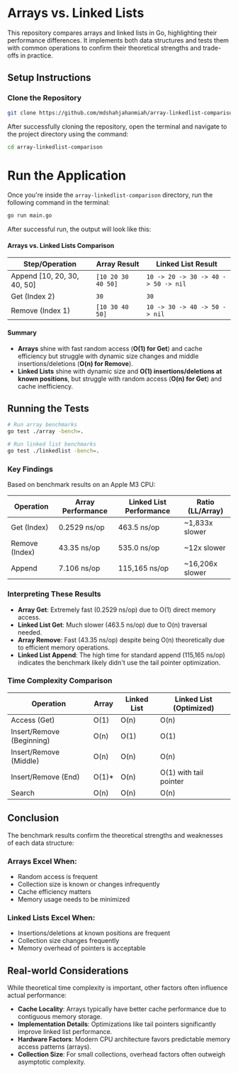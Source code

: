 # Arrays vs. Linked Lists
This repository compares arrays and linked lists in Go, highlighting their performance differences. It implements both data structures and tests them with common operations to confirm their theoretical strengths and trade-offs in practice.
## Setup Instructions

### Clone the Repository
```bash
git clone https://github.com/mdshahjahanmiah/array-linkedlist-comparison
```
After successfully cloning the repository, open the terminal and navigate to the project directory using the command:
```bash
cd array-linkedlist-comparison
```

# Run the Application

Once you're inside the `array-linkedlist-comparison` directory, run the following command in the terminal:
```bash 
go run main.go
```
After successful run, the output will look like this:
#### Arrays vs. Linked Lists Comparison
| Step/Operation               | Array Result        | Linked List Result               |
|------------------------------|---------------------|----------------------------------|
| Append [10, 20, 30, 40, 50]  | `[10 20 30 40 50]` | `10 -> 20 -> 30 -> 40 -> 50 -> nil` |
| Get (Index 2)                | `30`               | `30`                             |
| Remove (Index 1)             | `[10 30 40 50]`    | `10 -> 30 -> 40 -> 50 -> nil`   |

#### Summary

- **Arrays** shine with fast random access (**O(1) for Get**) and cache efficiency but struggle with dynamic size changes and middle insertions/deletions (**O(n) for Remove**).
- **Linked Lists** shine with dynamic size and **O(1) insertions/deletions at known positions**, but struggle with random access (**O(n) for Get**) and cache inefficiency.

## Running the Tests

```bash
# Run array benchmarks
go test ./array -bench=.

# Run linked list benchmarks
go test ./linkedlist -bench=.
```

### Key Findings
Based on benchmark results on an Apple M3 CPU:

| Operation     | Array Performance | Linked List Performance | Ratio (LL/Array) |
|--------------|------------------|------------------------|------------------|
| Get (Index)  | 0.2529 ns/op     | 463.5 ns/op           | ~1,833x slower  |
| Remove (Index) | 43.35 ns/op     | 535.0 ns/op           | ~12x slower     |
| Append       | 7.106 ns/op      | 115,165 ns/op         | ~16,206x slower |

### Interpreting These Results

- **Array Get**: Extremely fast (0.2529 ns/op) due to O(1) direct memory access.
- **Linked List Get**: Much slower (463.5 ns/op) due to O(n) traversal needed.
- **Array Remove**: Fast (43.35 ns/op) despite being O(n) theoretically due to efficient memory operations.
- **Linked List Append**: The high time for standard append (115,165 ns/op) indicates the benchmark likely didn't use the tail pointer optimization.  

### Time Complexity Comparison

| Operation                | Array  | Linked List | Linked List (Optimized) |
|--------------------------|--------|-------------|--------------------------|
| Access (Get)            | O(1)   | O(n)        | O(n)                     |
| Insert/Remove (Beginning) | O(n)   | O(1)        | O(1)                     |
| Insert/Remove (Middle)  | O(n)   | O(n)        | O(n)                     |
| Insert/Remove (End)     | O(1)*  | O(n)        | O(1) with tail pointer   |
| Search                  | O(n)   | O(n)        | O(n)                     |


## Conclusion

The benchmark results confirm the theoretical strengths and weaknesses of each data structure:

### Arrays Excel When:
- Random access is frequent
- Collection size is known or changes infrequently
- Cache efficiency matters
- Memory usage needs to be minimized

### Linked Lists Excel When:
- Insertions/deletions at known positions are frequent
- Collection size changes frequently
- Memory overhead of pointers is acceptable

## Real-world Considerations

While theoretical time complexity is important, other factors often influence actual performance:

- **Cache Locality**: Arrays typically have better cache performance due to contiguous memory storage.
- **Implementation Details**: Optimizations like tail pointers significantly improve linked list performance.
- **Hardware Factors**: Modern CPU architecture favors predictable memory access patterns (arrays).
- **Collection Size**: For small collections, overhead factors often outweigh asymptotic complexity.  


